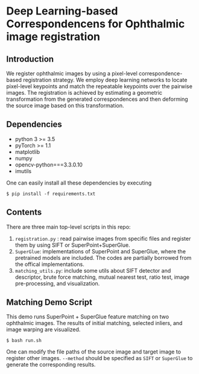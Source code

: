 # Deep Learning-based Correspondencens for Ophthalmic image registration

## Introduction
We register ophthalmic images by using a pixel-level correspondence-based registration strategy. We employ deep learning networks to locate pixel-level keypoints and match the repeatable keypoints over the pairwise images. The registration is achieved by estimating a geometric transformation from the generated correspondences and then deforming the source image based on this transformation.

## Dependencies
* python 3 >= 3.5
* pyTorch >= 1.1
* matplotlib
* numpy
* opencv-python===3.3.0.10
* imutils

One can easily install all these dependencies by executing
```
$ pip install -f requirements.txt
```

## Contents
There are three main top-level scripts in this repo:

1. `registration.py` : read pairwise images from specific files and register them by using SIFT or SuperPoint+SuperGlue.
2. `SuperGlue`: implementations of SuperPoint and SuperGlue, where the pretrained models are included. The codes are partially borrowed from the offical implementations.
3. `matching_utils.py`: include some utils about SIFT detector and descriptor, brute force matching, mutual nearest test, ratio test, image pre-processing, and visualization.

## Matching Demo Script

This demo runs SuperPoint + SuperGlue feature matching on two ophthalmic images. The results of initial matching, selected inliers, and image warping are visualized.

```
$ bash run.sh
```

One can modify the file paths of the source image and target image to register other images. `--method` should be specified as `SIFT` or `SuperGlue` to generate the corresponding results.
